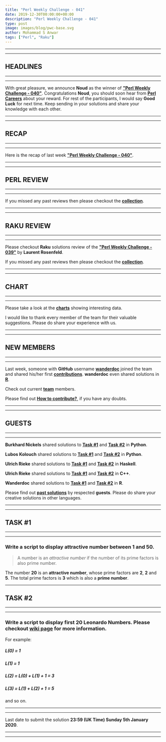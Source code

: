 ```yaml
---
title: "Perl Weekly Challenge - 041"
date: 2019-12-30T00:00:00+00:00
description: "Perl Weekly Challenge - 041"
type: post
image: images/blog/pwc-base.svg
author: Mohammad S Anwar
tags: ["Perl", "Raku"]
---
```

***
***

## HEADLINES

***
***

With great pleasure, we announce **Noud** as the winner of [**"Perl Weekly Challenge - 040"**](/blog/perl-weekly-challenge-040). Congratulations **Noud**, you should soon hear from **[Perl Careers](https://perl.careers/)** about your reward. For rest of the participants, I would say **Good Luck** for next time. Keep sending in your solutions and share your knowledge with each other.

***
***

## RECAP

***
***

Here is the recap of last week [**"Perl Weekly Challenge - 040"**](/blog/recap-challenge-040).

***
***

## PERL REVIEW

***
***

If you missed any past reviews then please checkout the [**collection**](/p5-reviews).

***
***

## RAKU REVIEW

***
***

Please checkout **Raku** solutions review of the [**"Perl Weekly Challenge - 039"**](/blog/p6-review-challenge-039) by **Laurent Rosenfeld**.

If you missed any past reviews then please checkout the [**collection**](/p6-reviews).

***
***

## CHART

***
***

Please take a look at the [**charts**](/chart) showing interesting data.

I would like to thank every member of the team for their valuable suggestions. Please do share your experience with us.

***
***

## NEW MEMBERS

***
***

Last week, someone with **GitHub** username [**wanderdoc**](https://github.com/wanderdoc) joined the team and shared his/her first [**contributions**](https://github.com/manwar/perlweeklychallenge-club/tree/master/challenge-040/wanderdoc). **wanderdoc** even shared solutions in [**R**](https://github.com/manwar/perlweeklychallenge-club/tree/master/challenge-040/wanderdoc/R).

Check out current [**team**](/team) members.

Please find out [**How to contribute?**](/blog/how-to-contribute), if you have any doubts.

***
***

## GUESTS

***
***

**Burkhard Nickels** shared solutions to [**Task #1**](https://github.com/manwar/perlweeklychallenge-club/blob/master/challenge-040/burkhard-nickels/python/ch-1.py) and [**Task #2**](https://github.com/manwar/perlweeklychallenge-club/blob/master/challenge-040/burkhard-nickels/python/ch-2.py) in **Python**.

**Lubos Kolouch** shared solutions to [**Task #1**](https://github.com/manwar/perlweeklychallenge-club/blob/master/challenge-040/lubos-kolouch/python/ch-1.py) and [**Task #2**](https://github.com/manwar/perlweeklychallenge-club/blob/master/challenge-040/lubos-kolouch/python/ch-2.py) in **Python**.

**Ulrich Rieke** shared solutions to [**Task #1**](https://github.com/manwar/perlweeklychallenge-club/blob/master/challenge-040/ulrich-rieke/haskell/ch-1.hs) and [**Task #2**](https://github.com/manwar/perlweeklychallenge-club/blob/master/challenge-040/ulrich-rieke/haskell/ch-2.hs) in **Haskell**.

**Ulrich Rieke** shared solutions to [**Task #1**](https://github.com/manwar/perlweeklychallenge-club/blob/master/challenge-040/ulrich-rieke/cpp/ch-1.cpp) and [**Task #2**](https://github.com/manwar/perlweeklychallenge-club/blob/master/challenge-040/ulrich-rieke/cpp/ch-2.cpp) in **C++**.

**Wanderdoc** shared solutions to [**Task #1**](https://github.com/manwar/perlweeklychallenge-club/blob/master/challenge-040/wanderdoc/R/ch-1.R) and [**Task #2**](https://github.com/manwar/perlweeklychallenge-club/blob/master/challenge-040/wanderdoc/R/ch-2.R) in **R**.

Please find out [**past solutions**](/blog/guest-contribution) by respected **guests**. Please do share your creative solutions in other languages.

***
***

## TASK #1

***
***

### Write a script to display **attractive number** between 1 and 50.

> A number is an *attractive number* if the number of its prime factors is also prime number.

The number **20** is an **attractive number**, whose prime factors are **2**, **2** and **5**. The total prime factors is **3** which is also a **prime number**.

***

## TASK #2

***
***

### Write a script to display first 20 **Leonardo Numbers**. Please checkout [wiki page](https://en.wikipedia.org/wiki/Leonardo_number) for more information.

For example:

##### L(0) = 1

##### L(1) = 1

##### L(2) = L(0) + L(1) + 1 = 3

##### L(3) = L(1) + L(2) + 1 = 5

and so on.

***
***

Last date to submit the solution **23:59 (UK Time) Sunday 5th January 2020**.

***
***
